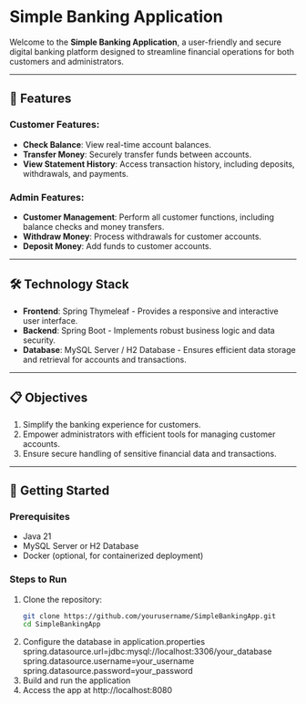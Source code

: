 # Simple Banking Application

Welcome to the **Simple Banking Application**, a user-friendly and secure digital banking platform designed to streamline financial operations for both customers and administrators.

---

## 🌟 Features

### Customer Features:
- **Check Balance**: View real-time account balances.
- **Transfer Money**: Securely transfer funds between accounts.
- **View Statement History**: Access transaction history, including deposits, withdrawals, and payments.

### Admin Features:
- **Customer Management**: Perform all customer functions, including balance checks and money transfers.
- **Withdraw Money**: Process withdrawals for customer accounts.
- **Deposit Money**: Add funds to customer accounts.

---

## 🛠️ Technology Stack

- **Frontend**: Spring Thymeleaf - Provides a responsive and interactive user interface.
- **Backend**: Spring Boot - Implements robust business logic and data security.
- **Database**: MySQL Server / H2 Database - Ensures efficient data storage and retrieval for accounts and transactions.

---

## 📋 Objectives

1. Simplify the banking experience for customers.
2. Empower administrators with efficient tools for managing customer accounts.
3. Ensure secure handling of sensitive financial data and transactions.

---

## 🚀 Getting Started

### Prerequisites
- Java 21
- MySQL Server or H2 Database
- Docker (optional, for containerized deployment)

### Steps to Run
1. Clone the repository:
   ```bash
   git clone https://github.com/yourusername/SimpleBankingApp.git
   cd SimpleBankingApp
2. Configure the database in application.properties
   spring.datasource.url=jdbc:mysql://localhost:3306/your_database
  spring.datasource.username=your_username
  spring.datasource.password=your_password
3. Build and run the application
4. Access the app at http://localhost:8080

